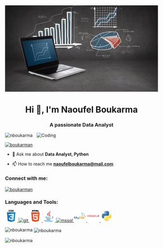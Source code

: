 ![logo](https://github.com/NBoukarma/NBoukarma/blob/main/da.jpg)
<h1 align="center">Hi 👋, I'm Naoufel Boukarma</h1>
<h3 align="center">A passionate Data Analyst</h3>
<img align="right" alt="Coding" width="400" src= "https://cdn.dribbble.com/users/1162077/screenshots/3848914/programmer.gif">


<p align="left"> <img src="https://komarev.com/ghpvc/?username=nboukarma&label=Profile%20views&color=0e75b6&style=flat" alt="nboukarma" /> </p>

<p align="left"> <a href="https://twitter.com/boukarman" target="blank"><img src="https://img.shields.io/twitter/follow/boukarman?logo=twitter&style=for-the-badge" alt="boukarman" /></a> </p>

- 💬 Ask me about **Data Analyst, Python**

- 📫 How to reach me **naoufelboukarma@mail.com**

<h3 align="left">Connect with me:</h3>
<p align="left">
<a href="https://twitter.com/boukarman" target="blank"><img align="center" src="https://raw.githubusercontent.com/rahuldkjain/github-profile-readme-generator/master/src/images/icons/Social/twitter.svg" alt="boukarman" height="30" width="40" /></a>
</p>

<h3 align="left">Languages and Tools:</h3>
<p align="left"> <a href="https://www.w3schools.com/css/" target="_blank" rel="noreferrer"> <img src="https://raw.githubusercontent.com/devicons/devicon/master/icons/css3/css3-original-wordmark.svg" alt="css3" width="40" height="40"/> </a> <a href="https://git-scm.com/" target="_blank" rel="noreferrer"> <img src="https://www.vectorlogo.zone/logos/git-scm/git-scm-icon.svg" alt="git" width="40" height="40"/> </a> <a href="https://www.w3.org/html/" target="_blank" rel="noreferrer"> <img src="https://raw.githubusercontent.com/devicons/devicon/master/icons/html5/html5-original-wordmark.svg" alt="html5" width="40" height="40"/> </a> <a href="https://www.java.com" target="_blank" rel="noreferrer"> <img src="https://raw.githubusercontent.com/devicons/devicon/master/icons/java/java-original.svg" alt="java" width="40" height="40"/> </a> <a href="https://www.microsoft.com/en-us/sql-server" target="_blank" rel="noreferrer"> <img src="https://www.svgrepo.com/show/303229/microsoft-sql-server-logo.svg" alt="mssql" width="40" height="40"/> </a> <a href="https://www.mysql.com/" target="_blank" rel="noreferrer"> <img src="https://raw.githubusercontent.com/devicons/devicon/master/icons/mysql/mysql-original-wordmark.svg" alt="mysql" width="40" height="40"/> </a> <a href="https://www.oracle.com/" target="_blank" rel="noreferrer"> <img src="https://raw.githubusercontent.com/devicons/devicon/master/icons/oracle/oracle-original.svg" alt="oracle" width="40" height="40"/> </a> <a href="https://www.python.org" target="_blank" rel="noreferrer"> <img src="https://raw.githubusercontent.com/devicons/devicon/master/icons/python/python-original.svg" alt="python" width="40" height="40"/> </a> </p>

<p><img align="left" src="https://github-readme-stats.vercel.app/api/top-langs?username=nboukarma&show_icons=true&locale=en&layout=compact" alt="nboukarma" /></p>

<p>&nbsp;<img align="center" src="https://github-readme-stats.vercel.app/api?username=nboukarma&show_icons=true&locale=en" alt="nboukarma" /></p>

<p><img align="center" src="https://github-readme-streak-stats.herokuapp.com/?user=nboukarma&" alt="nboukarma" /></p>
